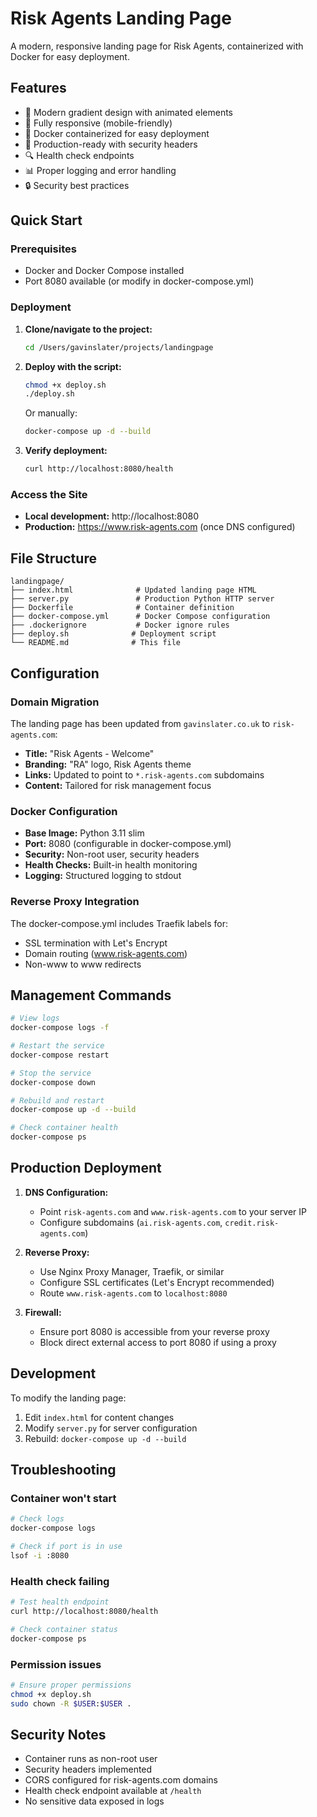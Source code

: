 # Risk Agents Landing Page

A modern, responsive landing page for Risk Agents, containerized with Docker for easy deployment.

## Features

- 🎨 Modern gradient design with animated elements
- 📱 Fully responsive (mobile-friendly)
- 🐳 Docker containerized for easy deployment
- 🚀 Production-ready with security headers
- 🔍 Health check endpoints
- 📊 Proper logging and error handling
- 🔒 Security best practices

## Quick Start

### Prerequisites

- Docker and Docker Compose installed
- Port 8080 available (or modify in docker-compose.yml)

### Deployment

1. **Clone/navigate to the project:**
   ```bash
   cd /Users/gavinslater/projects/landingpage
   ```

2. **Deploy with the script:**
   ```bash
   chmod +x deploy.sh
   ./deploy.sh
   ```

   Or manually:
   ```bash
   docker-compose up -d --build
   ```

3. **Verify deployment:**
   ```bash
   curl http://localhost:8080/health
   ```

### Access the Site

- **Local development:** http://localhost:8080
- **Production:** https://www.risk-agents.com (once DNS configured)

## File Structure

```
landingpage/
├── index.html              # Updated landing page HTML
├── server.py               # Production Python HTTP server
├── Dockerfile              # Container definition
├── docker-compose.yml      # Docker Compose configuration
├── .dockerignore           # Docker ignore rules
├── deploy.sh              # Deployment script
└── README.md              # This file
```

## Configuration

### Domain Migration

The landing page has been updated from `gavinslater.co.uk` to `risk-agents.com`:

- **Title:** "Risk Agents - Welcome"
- **Branding:** "RA" logo, Risk Agents theme
- **Links:** Updated to point to `*.risk-agents.com` subdomains
- **Content:** Tailored for risk management focus

### Docker Configuration

- **Base Image:** Python 3.11 slim
- **Port:** 8080 (configurable in docker-compose.yml)
- **Security:** Non-root user, security headers
- **Health Checks:** Built-in health monitoring
- **Logging:** Structured logging to stdout

### Reverse Proxy Integration

The docker-compose.yml includes Traefik labels for:
- SSL termination with Let's Encrypt
- Domain routing (www.risk-agents.com)
- Non-www to www redirects

## Management Commands

```bash
# View logs
docker-compose logs -f

# Restart the service
docker-compose restart

# Stop the service
docker-compose down

# Rebuild and restart
docker-compose up -d --build

# Check container health
docker-compose ps
```

## Production Deployment

1. **DNS Configuration:**
   - Point `risk-agents.com` and `www.risk-agents.com` to your server IP
   - Configure subdomains (`ai.risk-agents.com`, `credit.risk-agents.com`)

2. **Reverse Proxy:**
   - Use Nginx Proxy Manager, Traefik, or similar
   - Configure SSL certificates (Let's Encrypt recommended)
   - Route `www.risk-agents.com` to `localhost:8080`

3. **Firewall:**
   - Ensure port 8080 is accessible from your reverse proxy
   - Block direct external access to port 8080 if using a proxy

## Development

To modify the landing page:

1. Edit `index.html` for content changes
2. Modify `server.py` for server configuration
3. Rebuild: `docker-compose up -d --build`

## Troubleshooting

### Container won't start
```bash
# Check logs
docker-compose logs

# Check if port is in use
lsof -i :8080
```

### Health check failing
```bash
# Test health endpoint
curl http://localhost:8080/health

# Check container status
docker-compose ps
```

### Permission issues
```bash
# Ensure proper permissions
chmod +x deploy.sh
sudo chown -R $USER:$USER .
```

## Security Notes

- Container runs as non-root user
- Security headers implemented
- CORS configured for risk-agents.com domains
- Health check endpoint available at `/health`
- No sensitive data exposed in logs
